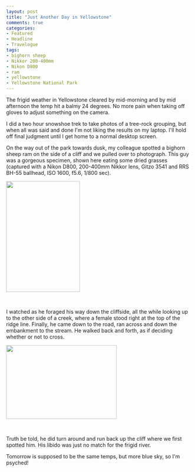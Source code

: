 ```yaml
---
layout: post
title: "Just Another Day in Yellowstone"
comments: true
categories:
- Featured
- Headline
- Travelogue
tags:
- bighorn sheep
- Nikkor 200-400mm
- Nikon D800
- ram
- yellowstone
- Yellowstone National Park
---
```

The frigid weather in Yellowstone cleared by mid-morning and by mid afternoon the temp hit a balmy 24 degrees. No more pain when taking off gloves to adjust something on the camera.

I did a two hour snowshoe trek to take photos of a tree-rock grouping, but when all was said and done I'm not liking the results on my laptop. I'll hold off final judgment until I get home to a normal desktop screen.

On the way out of the park towards dusk, my colleague spotted a bighorn sheep ram on the side of a cliff and we pulled over to photograph. This guy was a gorgeous specimen, shown here eating some dried grasses (captured with a Nikon D800, 200-400mm Nikkor lens, Gitzo 3541 and RRS BH-55 ballhead, ISO 1600, f5.6, 1/800 sec).

<a href="http://blog.lesterpickerphoto.com/wp-content/uploads/2013/01/DSC_5005.jpg"><img class="alignnone size-medium wp-image-2540" title="DSC_5005" src="http://blog.lesterpickerphoto.com/wp-content/uploads/2013/01/DSC_5005-200x300.jpg" alt="" width="200" height="300" /></a>

&nbsp;

I watched as he foraged his way down the cliffside, all the while looking up to the other side of a creek, where a female stood right at the top of the ridge line. Finally, he came down to the road, ran across and down the embankment to the stream. He walked back and forth, as if deciding whether or not to cross.

<a href="http://blog.lesterpickerphoto.com/wp-content/uploads/2013/01/DSC_4979.jpg"><img class="size-medium wp-image-2541" title="DSC_4979" src="http://blog.lesterpickerphoto.com/wp-content/uploads/2013/01/DSC_4979-300x200.jpg" alt="" width="300" height="200" /></a>

&nbsp;

Truth be told, he did turn around and run back up the cliff where we first spotted him. His libido was just no match for the frigid river.

Tomorrow is supposed to be the same temps, but more blue sky, so I'm psyched!